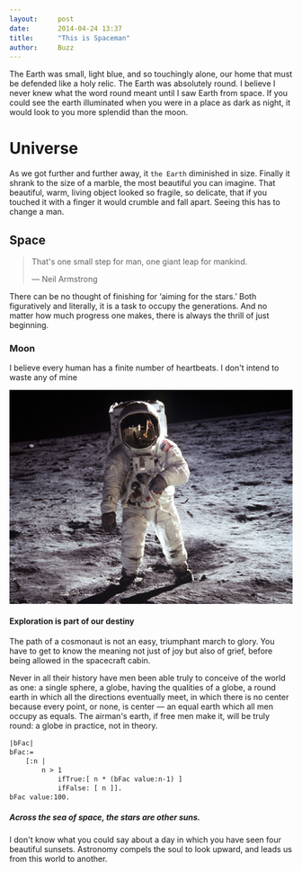 ```yaml
---
layout:     post
date:       2014-04-24 13:37
title:      "This is Spaceman"
author:     Buzz
---
```


The Earth was small, light blue, and so touchingly alone, our home that must be defended like a holy relic. The Earth was absolutely round. I believe I never knew what the word round meant until I saw Earth from space.
If you could see the earth illuminated when you were in a place as dark as night, it would look to you more splendid than the moon.

# Universe

As we got further and further away, it `the Earth` diminished in size. Finally it shrank to the size of a marble, the most beautiful you can imagine. That beautiful, warm, living object looked so fragile, so delicate, that if you touched it with a finger it would crumble and fall apart. Seeing this has to change a man.

## Space

> That's one small step for man, one giant leap for mankind.
>
> &mdash; Neil Armstrong

There can be no thought of finishing for ‘aiming for the stars.’ Both figuratively and literally, it is a task to occupy the generations. And no matter how much progress one makes, there is always the thrill of just beginning.

### Moon

I believe every human has a finite number of heartbeats. I don't intend to waste any of mine

![Buzz](/images/buzz.jpg)

#### Exploration is part of our destiny

The path of a cosmonaut is not an easy, triumphant march to glory. You have to get to know the meaning not just of joy but also of grief, before being allowed in the spacecraft cabin.

Never in all their history have men been able truly to conceive of the world as one: a single sphere, a globe, having the qualities of a globe, a round earth in which all the directions eventually meet, in which there is no center because every point, or none, is center — an equal earth which all men occupy as equals. The airman's earth, if free men make it, will be truly round: a globe in practice, not in theory.

    |bFac|
    bFac:=
        [:n | 
            n > 1 
                ifTrue:[ n * (bFac value:n-1) ]
                ifFalse: [ n ]].
    bFac value:100.

##### Across the sea of space, the stars are other suns.

I don't know what you could say about a day in which you have seen four beautiful sunsets. Astronomy compels the soul to look upward, and leads us from this world to another.

